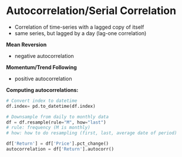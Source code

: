 # Autocorrelation/Serial Correlation

* Correlation of time-series with a lagged copy of itself
* same series, but lagged by a day \(lag-one correlation\)

**Mean Reversion**

* negative autocorrelation

**Momentum/Trend Following**

* positive autocorrelation

**Computing autocorrelations:**

```python
# Convert index to datetime
df.index= pd.to_datetime(df.index)

# Downsample from daily to monthly data
df = df.resample(rule="M", how="last")
# rule: frequency (M is monthly)
# how: how to do resampling (first, last, average date of period)

df['Return'] = df['Price'].pct_change()
autocorrelation = df['Return'].autocorr()
```

